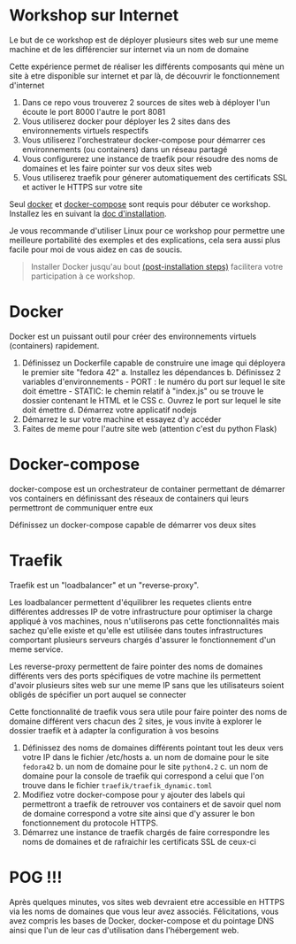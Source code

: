 # Workshop sur Internet

Le but de ce workshop est de déployer plusieurs sites web sur une meme machine et de les différencier sur internet via un nom de domaine

Cette expérience permet de réaliser les différents composants qui mène un site à etre disponible sur internet et par là, de découvrir le fonctionnement d'internet

1. Dans ce repo vous trouverez 2 sources de sites web à déployer l'un écoute le port 8000 l'autre le port 8081
2. Vous utiliserez docker pour déployer les 2 sites dans des environnements virtuels respectifs
3. Vous utiliserez l'orchestrateur docker-compose pour démarrer ces environnements (ou containers) dans un réseau partagé
4. Vous configurerez une instance de traefik pour résoudre des noms de domaines et les faire pointer sur vos deux sites web
5. Vous utiliserez traefik pour génerer automatiquement des certificats SSL et activer le HTTPS sur votre site

Seul [docker](https://docs.docker.com/get-started/overview/) et [docker-compose](https://docs.docker.com/compose/) sont requis pour débuter ce workshop. Installez les en suivant la [doc d'installation](https://docs.docker.com/get-docker/).

Je vous recommande d'utiliser Linux pour ce workshop pour permettre une meilleure portabilité des exemples et des explications, cela sera aussi plus facile pour moi de vous aidez en cas de soucis.

> Installer Docker jusqu'au bout [(post-installation steps)](https://docs.docker.com/engine/install/linux-postinstall/) facilitera votre participation à ce workshop.

# Docker

Docker est un puissant outil pour créer des environnements virtuels (containers) rapidement.

1. Définissez un Dockerfile capable de construire une image qui déployera le premier site "fedora 42"
    a. Installez les dépendances
    b. Définissez 2 variables d'environnements
        - PORT : le numéro du port sur lequel le site doit émettre
        - STATIC: le chemin relatif à "index.js" ou se trouve le dossier contenant le HTML et le CSS
    c. Ouvrez le port sur lequel le site doit émettre
    d. Démarrez votre applicatif nodejs
2. Démarrez le sur votre machine et essayez d'y accéder
3. Faites de meme pour l'autre site web (attention c'est du python Flask)


# Docker-compose

docker-compose est un orchestrateur de container permettant de démarrer vos containers en définissant des réseaux de containers qui leurs permettront de communiquer entre eux

Définissez un docker-compose capable de démarrer vos deux sites

# Traefik

Traefik est un "loadbalancer" et un "reverse-proxy".

Les loadbalancer permettent d'équilibrer les requetes clients entre différentes addresses IP de votre infrastructure pour optimiser la charge appliqué à vos machines, nous n'utiliserons pas cette fonctionnalités mais sachez qu'elle existe et qu'elle est utilisée dans toutes infrastructures comportant plusieurs serveurs chargés d'assurer le fonctionnement d'un meme service.

Les reverse-proxy permettent de faire pointer des noms de domaines différents vers des ports spécifiques de votre machine ils permettent d'avoir plusieurs sites web sur une meme IP sans que les utilisateurs soient obligés de spécifier un port auquel se connecter

Cette fonctionnalité de traefik vous sera utile pour faire pointer des noms de domaine différent vers chacun des 2 sites, je vous invite à explorer le dossier traefik et à adapter la configuration à vos besoins

1. Définissez des noms de domaines différents pointant tout les deux vers votre IP dans le fichier /etc/hosts
    a. un nom de domaine pour le site `fedora42`
    b. un nom de domaine pour le site `python4.2`
    c. un nom de domaine pour la console de traefik qui correspond a celui que l'on trouve dans le fichier `traefik/traefik_dynamic.toml`
2. Modifiez votre docker-compose pour y ajouter des labels qui permettront a traefik de retrouver vos containers et de savoir quel nom de domaine correspond a votre site ainsi que d'y assurer le bon fonctionnement du protocole HTTPS.
3. Démarrez une instance de traefik chargés de faire correspondre les noms de domaines et de rafraichir les certificats SSL de ceux-ci

# POG !!!

Après quelques minutes, vos sites web devraient etre accessible en HTTPS via les noms de domaines que vous leur avez associés. Félicitations, vous avez compris les bases de Docker, docker-compose et du pointage DNS ainsi que l'un de leur cas d'utilisation dans l'hébergement web.
